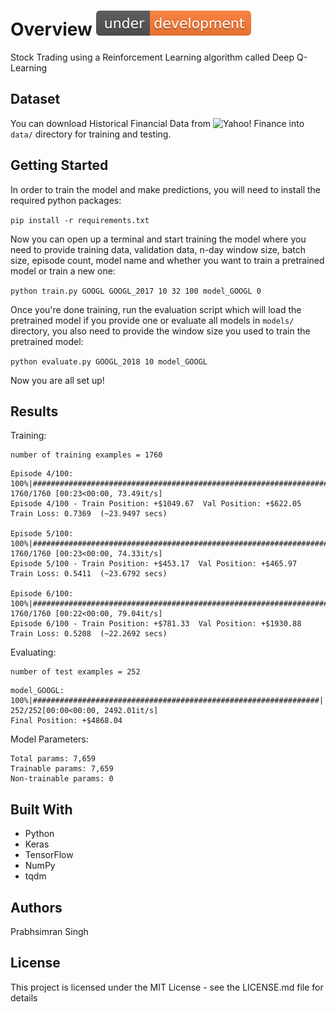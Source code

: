 # Overview ![Under Development](./images/under-dev.svg)

Stock Trading using a Reinforcement Learning algorithm called Deep Q-Learning

## Dataset

You can download Historical Financial Data from ![Yahoo! Finance](https://ca.finance.yahoo.com/) into `data/` directory for training and testing.

## Getting Started

In order to train the model and make predictions, you will need to install the required python packages:

`pip install -r requirements.txt`

Now you can open up a terminal and start training the model where you need to provide training data, validation data, n-day window size, batch size, episode count, model name and whether you want to train a pretrained model or train a new one:

`python train.py GOOGL GOOGL_2017 10 32 100 model_GOOGL 0`

Once you're done training, run the evaluation script which will load the pretrained model if you provide one or evaluate all models in `models/` directory, you also need to provide the window size you used to train the pretrained model:

`python evaluate.py GOOGL_2018 10 model_GOOGL`

Now you are all set up!

## Results

Training:

```
number of training examples = 1760
```

```
Episode 4/100: 100%|##################################################################| 1760/1760 [00:23<00:00, 73.49it/s] 
Episode 4/100 - Train Position: +$1049.67  Val Position: +$622.05  Train Loss: 0.7369  (~23.9497 secs)

Episode 5/100: 100%|##################################################################| 1760/1760 [00:23<00:00, 74.33it/s] 
Episode 5/100 - Train Position: +$453.17  Val Position: +$465.97  Train Loss: 0.5411  (~23.6792 secs)

Episode 6/100: 100%|##################################################################| 1760/1760 [00:22<00:00, 79.04it/s] 
Episode 6/100 - Train Position: +$781.33  Val Position: +$1930.88  Train Loss: 0.5208  (~22.2692 secs)
```

Evaluating:

```
number of test examples = 252
```

```
model_GOOGL: 100%|################################################################| 252/252[00:00<00:00, 2492.01it/s]
Final Position: +$4868.04
```

Model Parameters:

```
Total params: 7,659
Trainable params: 7,659
Non-trainable params: 0
```

## Built With

* Python
* Keras
* TensorFlow
* NumPy
* tqdm

## Authors

Prabhsimran Singh

## License

This project is licensed under the MIT License - see the LICENSE.md file for details